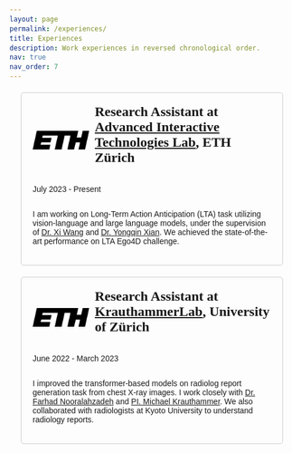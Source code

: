 ```yaml
---
layout: page
permalink: /experiences/
title: Experiences
description: Work experiences in reversed chronological order.
nav: true
nav_order: 7 
---
```

<html lang="en">
<head>
    <meta charset="UTF-8">
    <meta name="viewport" content="width=device-width, initial-scale=1.0">
    <title>My Experiment Page</title>
    <style>
        /* Add your CSS styles here */
        body {
            font-family: Arial, sans-serif;
        }
        .experiment {
            margin: 20px;
            border: 1px solid #ccc;
            padding: 20px;
            border-radius: 5px;
            display: flex;
            flex-direction: column;
            align-items: flex-start; /* Align items to the left */
        }
        .experiment img {
            max-width: 100px;
        }
        .company-details {
            display: flex;
            align-items: center;
        }
        .company-name {
            font-family: "Times New Roman", Times, serif;
            font-size: 20px;
            margin-left: 10px;
        }
        .experiment h2 {
            margin-top: 0;
            font-size: 24px;
        }
    </style>
</head>
<body>
    <!-- Example Experiment Section -->
    <div class="experiment">
        <div class="company-details">
            <img src="/assets/img/ETH_logo.png" alt="Company Logo">
            <h2 class="company-name"> Research Assistant at <a href="https://ait.ethz.ch/" target="_blank">Advanced Interactive Technologies Lab</a>, ETH Zürich</h2>
        </div>
        <p>July 2023 - Present</p>
        <p> I am working on Long-Term Action Anticipation (LTA) task utilizing vision-language and large language models, under the supervision of <a href="https://xiwang1212.github.io/homepage/" target="_blank">Dr. Xi Wang</a>  and <a href="https://xianyongqin.github.io/" target="_blank">Dr. Yongqin Xian</a>. We achieved the state-of-the-art performance on LTA Ego4D challenge. </p>
    </div>
    <div class="experiment">
        <div class="company-details">
            <img src="/assets/img/ETH_logo.png" alt="Company Logo">
            <h2 class="company-name"> Research Assistant at <a href="https://krauthammerlab.ch/" target="_blank">KrauthammerLab</a>, University of Zürich</h2>
        </div>
        <p>June 2022 - March 2023</p>
        <p> I improved the transformer-based models on radiolog report generation task from chest X-ray images. I work closely with <a href="https://krauthammerlab.ch/authors/farhadzad/" target="_blank">Dr. Farhad Nooralahzadeh</a> and <a href="https://krauthammerlab.ch/authors/michaelkrauthammer/" target="_blank">PI. Michael Krauthammer</a>. We also collaborated with radiologists at Kyoto University to understand radiology reports.
    </div>
</body>
</html>

